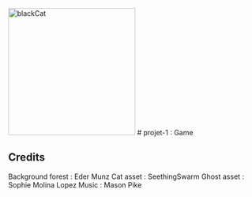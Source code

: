 <img width="257" alt="blackCat" src="https://user-images.githubusercontent.com/66532401/172622846-b0561227-7916-4535-a614-fdfc6aaf7ad7.png">
# projet-1 : Game

## Credits

Background forest : Eder Munz
Cat asset : SeethingSwarm
Ghost asset : Sophie Molina Lopez
Music : Mason Pike
